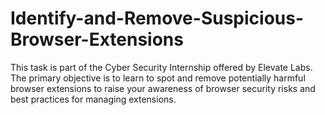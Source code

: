# Identify-and-Remove-Suspicious-Browser-Extensions
This task is part of the Cyber Security Internship offered by Elevate Labs. The primary objective is to learn to spot and remove potentially harmful browser extensions to raise your awareness of browser security risks and best practices for managing extensions.
